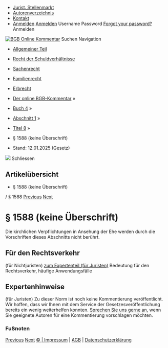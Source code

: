   * [Jurist. Stellenmarkt](https://bgb.kommentar.de/Buch-4/Abschnitt-1/Titel-8/</job-board> "Jurist. Stellenmarkt")
  * [Autorenverzeichnis](https://bgb.kommentar.de/Buch-4/Abschnitt-1/Titel-8/</Autorenverzeichnis> "Autorenverzeichnis")
  * [Kontakt](https://bgb.kommentar.de/Buch-4/Abschnitt-1/Titel-8/</Kontakt>)
  * [Anmelden](https://bgb.kommentar.de/Buch-4/Abschnitt-1/Titel-8/<#login> "show login form") [Anmelden](https://bgb.kommentar.de/Buch-4/Abschnitt-1/Titel-8/<#> "hide login form") Username Password
[Forgot your password?](https://bgb.kommentar.de/Buch-4/Abschnitt-1/Titel-8/</user/forgotpassword>) Anmelden 


[![BGB Online Kommentar](https://bgb.kommentar.de/extension/bgb/design/bgb/images/logo.png)](https://bgb.kommentar.de/Buch-4/Abschnitt-1/Titel-8/</> "BGB Online Kommentar")
Suchen
Navigation
  * [Allgemeiner Teil](https://bgb.kommentar.de/Buch-4/Abschnitt-1/Titel-8/</Buch-1>)
  * [Recht der Schuldverhältnisse](https://bgb.kommentar.de/Buch-4/Abschnitt-1/Titel-8/</Buch-2>)
  * [Sachenrecht](https://bgb.kommentar.de/Buch-4/Abschnitt-1/Titel-8/</Buch-3>)
  * [Familienrecht](https://bgb.kommentar.de/Buch-4/Abschnitt-1/Titel-8/</Buch-4>)
  * [Erbrecht](https://bgb.kommentar.de/Buch-4/Abschnitt-1/Titel-8/</Buch-5>)


  * [Der online BGB-Kommentar](https://bgb.kommentar.de/Buch-4/Abschnitt-1/Titel-8/</>) »
  * [Buch 4](https://bgb.kommentar.de/Buch-4/Abschnitt-1/Titel-8/</Buch-4>) »
  * [Abschnitt 1](https://bgb.kommentar.de/Buch-4/Abschnitt-1/Titel-8/</Buch-4/Abschnitt-1>) »
  * [Titel 8](https://bgb.kommentar.de/Buch-4/Abschnitt-1/Titel-8/</Buch-4/Abschnitt-1/Titel-8>) »
  * § 1588 (keine Überschrift) 
  * Stand: 12.01.2025 (Gesetz) 


![](https://vg01.met.vgwort.de/na/1c9909529ead4f509072c06d9081a7d5)
Schliessen 
## Artikelübersicht
  * § 1588 (keine Überschrift) 


/ § 1588 
[Previous](https://bgb.kommentar.de/Buch-4/Abschnitt-1/Titel-8/</Buch-4/Abschnitt-1/Titel-7/Untertitel-3/Verweis-auf-das-Versorgungsausgleichsgesetz> "§ 1587 Verweis auf das Versorgungsausgleichsgesetz") [Next](https://bgb.kommentar.de/Buch-4/Abschnitt-1/Titel-8/</Buch-4/Abschnitt-2/Titel-1/Verwandtschaft> "§ 1589 Verwandtschaft")
# § 1588 (keine Überschrift)
Die kirchlichen Verpflichtungen in Ansehung der Ehe werden durch die Vorschriften dieses Abschnitts nicht berührt.
## Für den Rechtsverkehr 
(für Nichtjuristen)
[zum Expertenteil (für Juristen)](https://bgb.kommentar.de/Buch-4/Abschnitt-1/Titel-8/<#expertenhinweise>)
Bedeutung für den Rechtsverkehr, häufige Anwendungsfälle
## Expertenhinweise
(für Juristen)
Zu dieser Norm ist noch keine Kommentierung veröffentlicht. Wir hoffen, dass wir Ihnen mit dem Service der Gesetzesveröffentlichung bereits ein wenig weiterhelfen konnten. [Sprechen Sie uns gerne an](https://bgb.kommentar.de/Buch-4/Abschnitt-1/Titel-8/</Kontakt>), wenn Sie geeignete Autoren für eine Kommentierung vorschlagen möchten. 
### Fußnoten
[Previous](https://bgb.kommentar.de/Buch-4/Abschnitt-1/Titel-8/</Buch-4/Abschnitt-1/Titel-7/Untertitel-3/Verweis-auf-das-Versorgungsausgleichsgesetz> "§ 1587 Verweis auf das Versorgungsausgleichsgesetz") [Next](https://bgb.kommentar.de/Buch-4/Abschnitt-1/Titel-8/</Buch-4/Abschnitt-2/Titel-1/Verwandtschaft> "§ 1589 Verwandtschaft")
[© | Impressum](https://bgb.kommentar.de/Buch-4/Abschnitt-1/Titel-8/</Kontakt>) | [AGB](https://bgb.kommentar.de/Buch-4/Abschnitt-1/Titel-8/</AGB>) | [Datenschutzerklärung](https://bgb.kommentar.de/Buch-4/Abschnitt-1/Titel-8/</Datenschutzerklaerung-fuer-Leser>)
